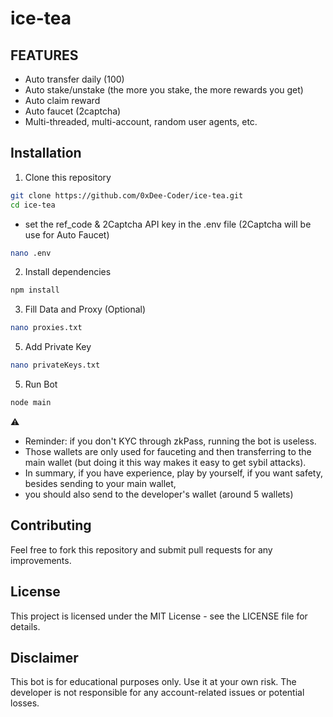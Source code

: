 # ice-tea

## FEATURES
- Auto transfer daily (100)
- Auto stake/unstake (the more you stake, the more rewards you get)
- Auto claim reward
- Auto faucet (2captcha)
- Multi-threaded, multi-account, random user agents, etc.


## Installation

1. Clone this repository

```bash
git clone https://github.com/0xDee-Coder/ice-tea.git
cd ice-tea
```
- set the ref_code & 2Captcha API key in the .env file (2Captcha will be use for Auto Faucet)
```bash
nano .env
```
2. Install dependencies
```bash
npm install
```
3. Fill Data and Proxy (Optional)

```bash
nano proxies.txt
```
5. Add Private Key
```bash
nano privateKeys.txt
```
5. Run Bot
```bash
node main
```
⚠️
- Reminder: if you don't KYC through zkPass, running the bot is useless. 
- Those wallets are only used for fauceting and then transferring to the main wallet (but doing it this way makes it easy to get sybil attacks). 
- In summary, if you have experience, play by yourself, if you want safety, besides sending to your main wallet,
- you should also send to the developer's wallet (around 5 wallets)

## Contributing

Feel free to fork this repository and submit pull requests for any improvements.

## License

This project is licensed under the MIT License - see the LICENSE file for details.

## Disclaimer

This bot is for educational purposes only. Use it at your own risk. The developer is not responsible for any account-related issues or potential losses.
